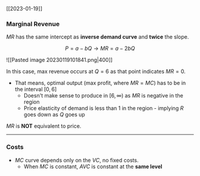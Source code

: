 [[2023-01-19]]

### Marginal Revenue
$MR$ has the same intercept as **inverse demand curve** and **twice** the slope.

$$P=a-bQ\to MR=a-2bQ$$

![[Pasted image 20230119101841.png|400]]

In this case, max revenue occurs at $Q=6$ as that point indicates $MR=0$.
- That means, optimal output (max profit, where $MR=MC$) has to be in the interval $[0,6]$
	- Doesn't make sense to produce in $[6,\infty)$ as $MR$ is negative in the region
	- Price elasticity of demand is less than 1 in the region - implying $R$ goes down as $Q$ goes up

$MR$ is **NOT** equivalent to price.

---

### Costs
- $MC$ curve depends only on the $VC$, no fixed costs.
	- When $MC$ is constant, $AVC$ is constant at the **same level**
